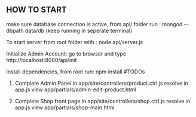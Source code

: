 ## HOW TO START

make sure database connection is active, from api/ folder run :
	mongod --dbpath data/db (keep running in seperate terminal)

To start server from root folder with : 
	node api/server.js


Initialize Admin Account:
	go to browser and type http://localhost:8080/api/init


Install dependencies, from root run:
	npm install
#TODOs

1. 	Complete Admin Panel in app/site/controllers/product.ctrl.js 
	resolve in app.js
	view app/partials/admin-edit-product.html


2. 	Complete Shop front page in app/site/controllers/shop.ctrl.js
	resolve in app.js 
	view app/partials/shop-main.html